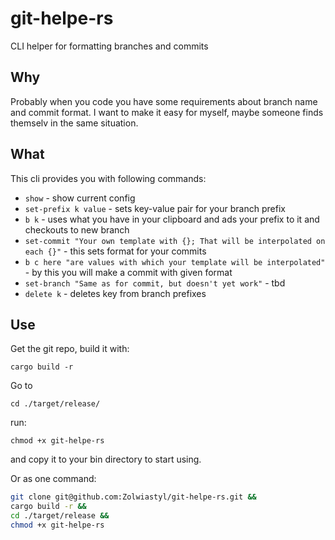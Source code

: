 # git-helpe-rs
CLI helper for formatting branches and commits

## Why

Probably when you code you have some requirements about branch name and commit format.
I want to make it easy for myself, maybe someone finds themselv in the same situation.

## What

This cli provides you with following commands:
- `show` - show current config
- `set-prefix k value` - sets key-value pair for your branch prefix
- `b k` - uses what you have in your clipboard and ads your prefix to it and checkouts to new branch
- `set-commit "Your own template with {}; That will be interpolated on each {}"` - this sets format for your commits
- `b c here "are values with which your template will be interpolated"` - by this you will make a commit with given format
- `set-branch "Same as for commit, but doesn't yet work"` - tbd
- `delete k` - deletes key from branch prefixes

## Use

Get the git repo, build it with:

`cargo build -r`

Go to 

`cd ./target/release/` 

run:

`chmod +x git-helpe-rs`

and copy it to your bin directory to start using.

Or as one command:
```sh
git clone git@github.com:Zolwiastyl/git-helpe-rs.git &&
cargo build -r &&
cd ./target/release &&
chmod +x git-helpe-rs
```
